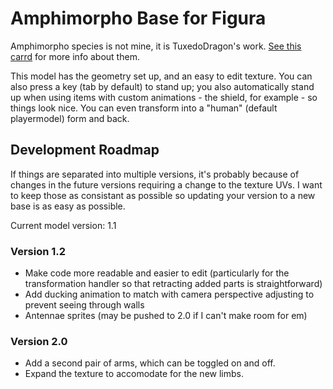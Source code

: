 # Amphimorpho Base for Figura
Amphimorpho species is not mine, it is TuxedoDragon's work. [See this carrd](https://amphimorpho.carrd.co/) for more info about them.

This model has the geometry set up, and an easy to edit texture. You can also press a key (tab by default) to stand up; you also automatically stand up when using items with custom animations - the shield, for example - so things look nice. You can even transform into a "human" (default playermodel) form and back.

## Development Roadmap
If things are separated into multiple versions, it's probably because of changes in the future versions requiring a change to the texture UVs. I want to keep those as consistant as possible so updating your version to a new base is as easy as possible.

Current model version: 1.1

### Version 1.2
* Make code more readable and easier to edit (particularly for the transformation handler so that retracting added parts is straightforward)
* Add ducking animation to match with camera perspective adjusting to prevent seeing through walls
* Antennae sprites (may be pushed to 2.0 if I can't make room for em)

### Version 2.0
* Add a second pair of arms, which can be toggled on and off.
* Expand the texture to accomodate for the new limbs.
